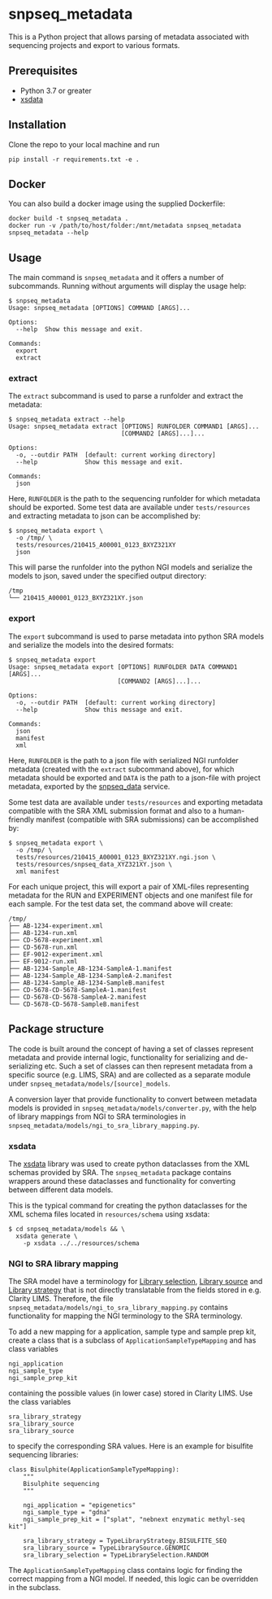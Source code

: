 # snpseq_metadata

This is a Python project that allows parsing of metadata associated with sequencing projects and export to various formats.

## Prerequisites

- Python 3.7 or greater
- [xsdata](https://xsdata.readthedocs.io/en/latest/)

## Installation

Clone the repo to your local machine and run

```pip install -r requirements.txt -e .```

## Docker

You can also build a docker image using the supplied Dockerfile:

```
docker build -t snpseq_metadata .
docker run -v /path/to/host/folder:/mnt/metadata snpseq_metadata snpseq_metadata --help
```

## Usage

The main command is `snpseq_metadata` and it offers a number of subcommands. Running without arguments will display the usage help:
```
$ snpseq_metadata
Usage: snpseq_metadata [OPTIONS] COMMAND [ARGS]...

Options:
  --help  Show this message and exit.

Commands:
  export
  extract
``` 

### extract
The `extract` subcommand is used to parse a runfolder and extract the metadata:
```
$ snpseq_metadata extract --help
Usage: snpseq_metadata extract [OPTIONS] RUNFOLDER COMMAND1 [ARGS]...
                               [COMMAND2 [ARGS]...]...

Options:
  -o, --outdir PATH  [default: current working directory]
  --help             Show this message and exit.

Commands:
  json
```
Here, `RUNFOLDER` is the path to the sequencing runfolder for which metadata should be exported.
Some test data are available under `tests/resources` and extracting metadata to json can be accomplished by:
```
$ snpseq_metadata export \
  -o /tmp/ \
  tests/resources/210415_A00001_0123_BXYZ321XY
  json
```
This will parse the runfolder into the python NGI models and serialize the models to json, saved under the specified 
output directory:
```
/tmp
└── 210415_A00001_0123_BXYZ321XY.json
``` 

### export

The `export` subcommand is used to parse metadata into python SRA models and serialize the models into the desired 
formats:
```
$ snpseq_metadata export
Usage: snpseq_metadata export [OPTIONS] RUNFOLDER DATA COMMAND1 [ARGS]...
                              [COMMAND2 [ARGS]...]...

Options:
  -o, --outdir PATH  [default: current working directory]
  --help             Show this message and exit.

Commands:
  json
  manifest
  xml
``` 

Here, `RUNFOLDER` is the path to a json file with serialized NGI runfolder metadata (created with the `extract` 
subcommand above), for which metadata should be exported and `DATA` is the path to a json-file with project metadata, 
exported by the [snpseq_data](https://gitlab.snpseq.medsci.uu.se/shared/snpseq-data) service.

Some test data are available under `tests/resources` and exporting metadata compatible with the SRA XML submission 
format and also to a human-friendly manifest (compatible with SRA submissions) can be accomplished by:

```
$ snpseq_metadata export \
  -o /tmp/ \
  tests/resources/210415_A00001_0123_BXYZ321XY.ngi.json \
  tests/resources/snpseq_data_XYZ321XY.json \
  xml manifest
```
For each unique project, this will export a pair of XML-files representing metadata for the RUN and EXPERIMENT objects 
and one manifest file for each sample. For the test data set, the command above will create:
```
/tmp/
├── AB-1234-experiment.xml
├── AB-1234-run.xml
├── CD-5678-experiment.xml
├── CD-5678-run.xml
├── EF-9012-experiment.xml
├── EF-9012-run.xml
├── AB-1234-Sample_AB-1234-SampleA-1.manifest
├── AB-1234-Sample_AB-1234-SampleA-2.manifest
├── AB-1234-Sample_AB-1234-SampleB.manifest
├── CD-5678-CD-5678-SampleA-1.manifest
├── CD-5678-CD-5678-SampleA-2.manifest
└── CD-5678-CD-5678-SampleB.manifest
```
## Package structure
The code is built around the concept of having a set of classes represent metadata and provide internal logic, 
functionality for serializing and de-serializing etc. Such a set of classes can then represent metadata from a specific 
source (e.g. LIMS, SRA) and are collected as a separate module under `snpseq_metadata/models/[source]_models`. 

A conversion layer that provide functionality to convert between metadata models is provided in 
`snpseq_metadata/models/converter.py`, with the help of library mappings from NGI to SRA terminologies in 
`snpseq_metadata/models/ngi_to_sra_library_mapping.py`.


### xsdata
The [xsdata](https://xsdata.readthedocs.io/en/latest/) library was used to create python dataclasses from the XML 
schemas provided by SRA. The `snpseq_metadata` package contains wrappers around these dataclasses and functionality for
converting between different data models.

This is the typical command for creating the python dataclasses for the XML schema files located in `resources/schema` 
using xsdata:
```
$ cd snpseq_metadata/models && \
  xsdata generate \
    -p xsdata ../../resources/schema
```

### NGI to SRA library mapping
The SRA model have a terminology for 
[Library selection](https://ena-docs.readthedocs.io/en/latest/submit/reads/webin-cli.html#permitted-values-for-library-selection), 
[Library source](https://ena-docs.readthedocs.io/en/latest/submit/reads/webin-cli.html#permitted-values-for-library-source) and 
[Library strategy](https://ena-docs.readthedocs.io/en/latest/submit/reads/webin-cli.html#permitted-values-for-library-strategy) that 
is not directly translatable from the fields stored in e.g. Clarity LIMS. Therefore, the file 
`snpseq_metadata/models/ngi_to_sra_library_mapping.py` contains functionality for mapping the NGI terminology to the SRA
terminology.

To add a new mapping for a application, sample type and sample prep kit, create a class that is a subclass of 
`ApplicationSampleTypeMapping` and has class variables 
```
ngi_application
ngi_sample_type
ngi_sample_prep_kit
``` 
containing the possible values (in lower case) stored in Clarity LIMS. Use the class variables 
```
sra_library_strategy 
sra_library_source
sra_library_source
```
to specify the corresponding SRA values. 
Here is an example for bisulfite sequencing libraries:
```
class Bisulphite(ApplicationSampleTypeMapping):
    """
    Bisulphite sequencing
    """

    ngi_application = "epigenetics"
    ngi_sample_type = "gdna"
    ngi_sample_prep_kit = ["splat", "nebnext enzymatic methyl-seq kit"]

    sra_library_strategy = TypeLibraryStrategy.BISULFITE_SEQ
    sra_library_source = TypeLibrarySource.GENOMIC
    sra_library_selection = TypeLibrarySelection.RANDOM

```
The `ApplicationSampleTypeMapping` class contains logic for finding the 
correct mapping from a NGI model. If needed, this logic can be overridden in the subclass.